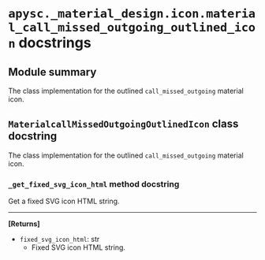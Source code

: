 # `apysc._material_design.icon.material_call_missed_outgoing_outlined_icon` docstrings

## Module summary

The class implementation for the outlined `call_missed_outgoing` material icon.

## `MaterialcallMissedOutgoingOutlinedIcon` class docstring

The class implementation for the outlined `call_missed_outgoing` material icon.

### `_get_fixed_svg_icon_html` method docstring

Get a fixed SVG icon HTML string.<hr>

**[Returns]**

- `fixed_svg_icon_html`: str
  - Fixed SVG icon HTML string.